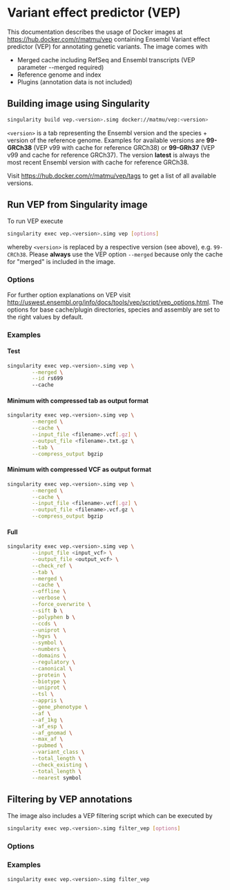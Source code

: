 # Variant effect predictor (VEP)
This documentation describes the usage of Docker images at https://hub.docker.com/r/matmu/vep containing Ensembl Variant effect predictor (VEP) for annotating genetic variants. The image comes with

* Merged cache including RefSeq and Ensembl transcripts (VEP parameter --merged required)
* Reference genome and index
* Plugins (annotation data is not included)


## Building image using Singularity
```bash
singularity build vep.<version>.simg docker://matmu/vep:<version>
```

`<version>` is a tab representing the Ensembl version and the species + version of the reference genome. Examples for available versions are **99-GRCh38** (VEP v99 with cache for reference GRCh38) or **99-GRh37** (VEP v99 and cache for reference GRCh37). The version **latest** is always the most recent Ensembl version with cache for reference GRCh38. 

Visit https://hub.docker.com/r/matmu/vep/tags to get a list of all available versions.


## Run VEP from Singularity image
To run VEP execute
```bash
singularity exec vep.<version>.simg vep [options]
```
whereby `<version>` is replaced by a respective version (see above), e.g. `99-CRCh38`. Please **always** use the VEP option `--merged` because only the cache for "merged" is included in the image. 


### Options
For further option explanations on VEP visit http://uswest.ensembl.org/info/docs/tools/vep/script/vep_options.html. The options for base cache/plugin directories, species and assembly are set to the right values by default.

### Examples

#### Test
```bash
singularity exec vep.<version>.simg vep \
        --merged \
        --id rs699
        --cache
```

#### Minimum with compressed tab as output format
```bash
singularity exec vep.<version>.simg vep \
        --merged \
        --cache \
        --input_file <filename>.vcf[.gz] \
        --output_file <filename>.txt.gz \
        --tab \
        --compress_output bgzip
```


#### Minimum with compressed VCF as output format
```bash
singularity exec vep.<version>.simg vep \
        --merged \
        --cache \
        --input_file <filename>.vcf[.gz] \
        --output_file <filename>.vcf.gz \
        --compress_output bgzip
```

#### Full
```bash
singularity exec vep.<version>.simg vep \
        --input_file <input_vcf> \
        --output_file <output_vcf> \
        --check_ref \
        --tab \
        --merged \
        --cache \
        --offline \
        --verbose \
        --force_overwrite \
        --sift b \
        --polyphen b \
        --ccds \
        --uniprot \
        --hgvs \
        --symbol \
        --numbers \
        --domains \
        --regulatory \
        --canonical \
        --protein \
        --biotype \
        --uniprot \
        --tsl \
        --appris \
        --gene_phenotype \
        --af \
        --af_1kg \
        --af_esp \
        --af_gnomad \
        --max_af \
        --pubmed \
        --variant_class \
        --total_length \
        --check_existing \
        --total_length \
        --nearest symbol
```


## Filtering by VEP annotations
The image also includes a VEP filtering script which can be executed by
```bash
singularity exec vep.<version>.simg filter_vep [options]
```

### Options

### Examples
```bash
singularity exec vep.<version>.simg filter_vep
```
